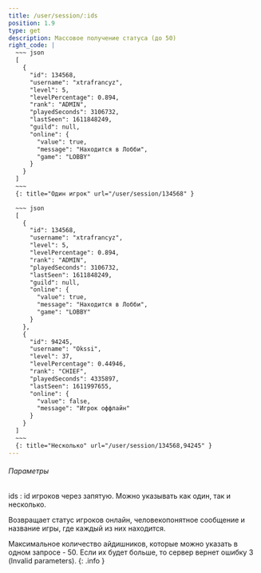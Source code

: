 ```yaml
---
title: /user/session/:ids
position: 1.9
type: get
description: Массовое получение статуса (до 50)
right_code: |
  ~~~ json
  [
    {
      "id": 134568,
      "username": "xtrafrancyz",
      "level": 5,
      "levelPercentage": 0.894,
      "rank": "ADMIN",
      "playedSeconds": 3106732,
      "lastSeen": 1611848249,
      "guild": null,
      "online": {
        "value": true,
        "message": "Находится в Лобби",
        "game": "LOBBY"
      }
    }
  ]
  ~~~
  {: title="Один игрок" url="/user/session/134568" }

  ~~~ json
  [
    {
      "id": 134568,
      "username": "xtrafrancyz",
      "level": 5,
      "levelPercentage": 0.894,
      "rank": "ADMIN",
      "playedSeconds": 3106732,
      "lastSeen": 1611848249,
      "guild": null,
      "online": {
        "value": true,
        "message": "Находится в Лобби",
        "game": "LOBBY"
      }
    },
    {
      "id": 94245,
      "username": "Okssi",
      "level": 37,
      "levelPercentage": 0.44946,
      "rank": "CHIEF",
      "playedSeconds": 4335897,
      "lastSeen": 1611997655,
      "online": {
        "value": false,
        "message": "Игрок оффлайн"
      }
    }
  ]
  ~~~
  {: title="Несколько" url="/user/session/134568,94245" }
---
```


<h6>Параметры</h6>
ids
: id игроков через запятую. Можно указывать как один, так и несколько.

Возвращает статус игроков онлайн, человекопонятное сообщение и название игры, где каждый из них находится.

Максимальное количество айдишников, которые можно указать в одном запросе - 50. Если их будет больше, то сервер вернет ошибку 3 (Invalid parameters).
{: .info }
